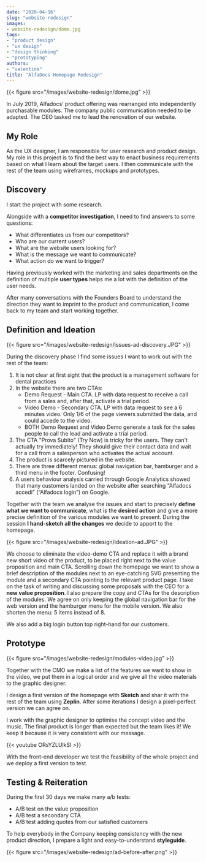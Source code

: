 ```yaml
---
date: "2020-04-16"
slug: "website-redesign"
images:
- website-redesign/dome.jpg
tags:
- "product design"
- "ux design"
- "design thinking"
- "prototyping"
authors:
- "valentina"
title: "AlfaDocs Homepage Redesign"
---
```


{{< figure src="/images/website-redesign/dome.jpg" >}}

In July 2019, Alfadocs’ product offering was rearranged into independently purchasable modules. The company public communication needed to be adapted. The CEO tasked me to lead the renovation of our website.

## My Role

As the UX designer, I am responsible for user research and product design. My role in this project is to find the best way to enact business requirements based on what I learn about the target users. I then communicate with the rest of the team using wireframes, mockups and prototypes.

## Discovery

I start the project with some research.

Alongside with a **competitor investigation**, I need to find answers to some questions:

* What differentiates us from our competitors?
* Who are our current users?
* What are the website users looking for?
* What is the message we want to communicate?
* What action do we want to trigger?

Having previously worked with the marketing and sales departments on the definition of multiple **user types** helps me a lot with the definition of the user needs.

After many conversations with the Founders Board to understand the direction they want to imprint to the product and communication, I come back to my team and start working together.

## Definition and Ideation

{{< figure src="/images/website-redesign/issues-ad-discovery.JPG" >}}

During the discovery phase I find some issues I want to work out with the rest of the team:

1. It is not clear at first sight that the product is a management software for dental practices
1. In the website there are two CTAs:
    * Demo Request - Main CTA. LP with data request to receive a call from a sales and, after that, activate a trial period.
    * Video Demo - Secondary CTA. LP with data request to see a 6 minutes video. Only 1/6 of the page viewers submitted the data, and could accede to the video.
    * BOTH Demo Request and Video Demo generate a task for the sales people to call the lead and activate a trial period.
1. The CTA "Prova Subito" (Try Now) is tricky for the users. They can't actually try immediately! They should give their contact data and wait for a call from a salesperson who activates the actual account.
1. The product is scarcely pictured in the website.
1. There are three different menus: global navigation bar, hamburger and a third menu in the footer. Confusing!
1. A users behaviour analysis carried through Google Analytics showed that many customers landed on the website after searching “Alfadocs accedi” (“Alfadocs login”) on Google.

Together with the team we analyse the issues and start to precisely **define what we want to communicate**, what is the **desired action** and give a more precise definition of the various modules we want to present. During the session **I hand-sketch all the changes** we decide to apport to the homepage.

{{< figure src="/images/website-redesign/ideation-ad.JPG" >}}

We choose to eliminate the video-demo CTA and replace it with a brand new short video of the product, to be placed right next to the value proposition and main CTA.
Scrolling down the homepage we want to show a brief description of the modules next to an eye-catching SVG presenting the module and a secondary CTA pointing to the relevant product page.
I take on the task of writing and discussing some proposals with the CEO for a **new value proposition**. I also prepare the copy and CTAs for the description of the modules.
We agree on only keeping the global navigation bar for the web version and the hamburger menu for the mobile version. We also shorten the menu: 5 items instead of 8.

We also add a big login button top right-hand for our customers.

## Prototype

{{< figure src="/images/website-redesign/modules-video.jpg" >}}

Together with the CMO we make a list of the features we want to show in the video, we put them in a logical order and we give all the video materials to the graphic designer.

I design a first version of the homepage with **Sketch** and shar it with the rest of the team using **Zeplin**. After some iterations I design a pixel-perfect version we can agree on.

I work with the graphic designer to optimise the concept video and the music. The final product is longer than expected but the team likes it! We keep it because it is very consistent with our message.

{{< youtube ORsYZLUlkSI >}}

With the front-end developer we test the feasibility of the whole project and we deploy a first version to test.

## Testing & Reiteration

During the first 30 days we make many a/b tests:

* A/B test on the value proposition
* A/B test a secondary CTA
* A/B test adding quotes from our satisfied customers

To help everybody in the Company keeping consistency with the new product direction, I prepare a light and easy-to-understand **styleguide**.

{{< figure src="/images/website-redesign/ad-before-after.png" >}}
